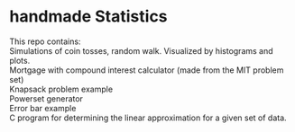 # handmade Statistics
This repo contains: <br />
Simulations of coin tosses, random walk. Visualized by histograms and plots. <br />
Mortgage with compound interest calculator (made from the MIT problem set) <br />
Knapsack problem example <br />
Powerset generator <br />
Error bar example <br />
C program for determining the linear approximation for a given set of data. <br />
